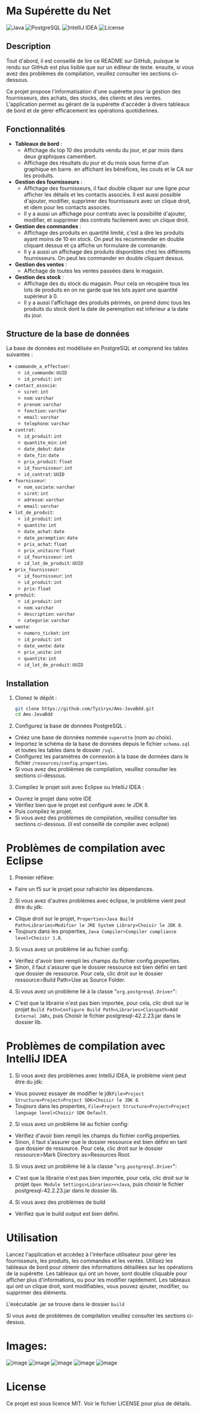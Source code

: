 # Ma Supérette du Net

![Java](https://img.shields.io/badge/Java-8-blue)
![PostgreSQL](https://img.shields.io/badge/PostgreSQL-14.5-blue)
![IntelliJ IDEA](https://img.shields.io/badge/IDE-IntelliJ%20IDEA-orange)
![License](https://img.shields.io/badge/License-MIT-green)

## Description
Tout d'abord, il est conseillé de lire ce README sur GitHub, puisque le rendu sur GitHub est plus lisible que sur un éditeur de texte. ensuite, si vous avez des problèmes de compilation, veuillez consulter les sections ci-dessous.

Ce projet propose l'informatisation d'une supérette pour la gestion des fournisseurs, des achats, des stocks, des clients et des ventes. L'application permet au gérant de la supérette d'accéder à divers tableaux de bord et de gérer efficacement les opérations quotidiennes.

## Fonctionnalités

- **Tableaux de bord** :
    - Affichage du top 10 des produits vendu du jour, et par mois dans deux graphiques camembert.
    - Affichage des résultats du jour et du mois sous forme d'un graphique en barre. en affichant les bénéfices, les couts et le CA sur les produits.
- **Gestion des fournisseurs** : 
    - Affichage des fournisseurs, il faut double cliquer sur une ligne pour afficher les détails et les contacts associés. Il est aussi possible d'ajouter, modifier, supprimer des fournisseurs avec un clique droit, et idem pour les contacts associés.
    - Il y a aussi un affichage pour contrats avec la possibilité d'ajouter, modifier, et supprimer des contrats facilement avec un clique droit.
- **Gestion des commandes** : 
    - Affichage des produits en quantité limité, c'est a dire les produits ayant moins de 10 en stock. On peut les recommender en double cliquant dessus et ça affiche un formulaire de commande. 
    - Il y a aussi un affichage des produits disponibles chez les différents fournisseurs. On peut les commander en double cliquant dessus.
- **Gestion des ventes** : 
    - Affichage de toutes les ventes passées dans le magasin.
- **Gestion des stock** : 
    - Affichage des du stock du magasin. Pour cela on récupère tous les lots de produits en on ne garde que les lots ayant une quantité supérieur à 0. 
    - Il y a aussi l'affichage des produits périmés, on prend donc tous les produits du stock dont la date de peremption est inferieur a la date du jour.

## Structure de la base de données

La base de données est modélisée en PostgreSQL et comprend les tables suivantes :
- `commande_a_effectuer`:
  - `id_commande`: `UUID`
  - `id_produit`: `int`
- `contact_associe`:
  - `siret`: `int`
  - `nom`: `varchar`
  - `prenom`: `varchar`
  - `fonction`: `varchar`
  - `email`: `varchar`
  - `telephone`: `varchar`
- `contrat`:
  - `id_produit`: `int`
  - `quantite_min`: `int`
  - `date_debut`: `date`
  - `date_fin`: `date`
  - `prix_produit`: `float`
  - `id_fournisseur`: `int`
  - `id_contrat`: `UUID`
- `fournisseur`:
  - `nom_societe`: `varchar`
  - `siret`: `int`
  - `adresse`: `varchar`
  - `email`: `varchar`
- `lot_de_produit`:
  - `id_produit`: `int`
  - `quantite`: `int`
  - `date_achat`: `date`
  - `date_peremption`: `date`
  - `prix_achat`: `float`
  - `prix_unitaire`: `float`
  - `id_fournisseur`: `int`
  - `id_lot_de_produit`: `UUID`
- `prix_fournisseur`:
  - `id_fournisseur`: `int`
  - `id_produit`: `int`
  - `prix`: `float`
- `produit`:
  - `id_produit`: `int`
  - `nom`: `varchar`
  - `description`: `varchar`
  - `categorie`: `varchar`
- `vente`:
  - `numero_ticket`: `int`
  - `id_produit`: `int`
  - `date_vente`: `date`
  - `prix_unite`: `int`
  - `quantite`: `int`
  - `id_lot_de_produit`: `UUID`

## Installation

1. Clonez le dépôt :
   ```bash
   git clone https://github.com/Tyziryx/Ams-JavaBdd.git
   cd Ams-JavaBdd
   ```
2. Configurez la base de données PostgreSQL :  

- Créez une base de données nommée `superette` (nom au choix).
- Importez le schéma de la base de données depuis le fichier `schema.sql` et toutes les tables dans le dossier `/sql`.
- Configurez les paramètres de connexion à la base de données dans le fichier `/resources/config.properties`. 
- Si vous avez des problèmes de compilation, veuillez consulter les sections ci-dessous.

3. Compilez le projet soit avec Eclipse ou IntelliJ IDEA :
- Ouvrez le projet dans votre IDE
- Vérifiez bien que le projet est configuré avec le JDK 8.
- Puis compilez le projet.
- Si vous avez des problèmes de compilation, veuillez consulter les sections ci-dessous. (il est conseillé de compiler avec eclipse)

# Problèmes de compilation avec Eclipse
1. Premier réflèxe:
- Faire un f5 sur le projet pour rafraichir les dépendances.
2. Si vous avez d'autres problèmes avec éclipse, le problème vient peut être du jdk:
- Clique droit sur le projet, `Properties>Java Build Path>Libraries>Modifier le JRE System Library>Choisir le JDK 8`.
- Toujours dans les properties, `Java Compiler>Compiler compliance level>Choisir 1.8`.
3. Si vous avez un problème lié au fichier config:
- Vérifiez d'avoir bien rempli les champs du fichier config.properties.
- Sinon, il faut s'assurer que le dossier ressource est bien défini en tant que dossier de ressource. Pour cela, clic droit sur le dossier ressource>Build Path>Use as Source Folder.
4. Si vous avez un problème lié à la classe "`org.postgresql.Driver`": 
- C'est que la librairie n'est pas bien importée, pour cela, clic droit sur le projet `Build Path>Configure Build Path>Libraries>Classpath>Add External JARs`, puis Choisir le fichier postgresql-42.2.23.jar dans le dossier lib.

# Problèmes de compilation avec IntelliJ IDEA
1. Si vous avez des problèmes avec IntelliJ IDEA, le problème vient peut être du jdk:
- Vous pouvez essayer de modifier le jdk`File>Project Structure>Project>Project SDK>Choisir le JDK 8`.
- Toujours dans les properties, `File>Project Structure>Project>Project language level>Choisir SDK Default`.
2. Si vous avez un problème lié au fichier config:
- Vérifiez d'avoir bien rempli les champs du fichier config.properties.
- Sinon, il faut s'assurer que le dossier ressource est bien défini en tant que dossier de ressource. Pour cela, clic droit sur le dossier ressource>Mark Directory as>Resources Root.
3. Si vous avez un problème lié à la classe "`org.postgresql.Driver`":
- C'est que la librairie n'est pas bien importée, pour cela, clic droit sur le projet `Open Module Settings>Libraries>+>Java`, puis choisir le fichier postgresql-42.2.23.jar dans le dossier lib.
4. Si vous avez des problèmes de build
- Vérifiez que le build output est bien défini.
# Utilisation
Lancez l'application et accédez à l'interface utilisateur pour gérer les fournisseurs, les produits, les commandes et les ventes. Utilisez les tableaux de bord pour obtenir des informations détaillées sur les opérations de la supérette. 
Les tableaux qui ont un hover, sont double cliquable pour afficher plus d'informations, ou pour les modifier rapidement.
Les tableaux qui ont un clique droit, sont modifiables, vous pouvez ajouter, modifier, ou supprimer des éléments.

L'exécutable .jar se trouve dans le dossier `build`

Si vous avez de problèmes de compilation veuillez consulter les sections ci-dessus.

# Images:
![image](https://tidic.fr/res/ams/ams-img0.png)
![image](https://tidic.fr/res/ams/ams-img1.png)
![image](https://tidic.fr/res/ams/ams-img2.png)
![image](https://tidic.fr/res/ams/ams-img3.png)
![image](https://tidic.fr/res/ams/ams-img4.png)


# License
Ce projet est sous licence MIT. Voir le fichier LICENSE pour plus de détails.